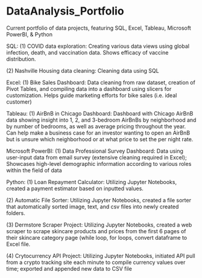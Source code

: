 # DataAnalysis_Portfolio
Current portfolio of data projects, featuring SQL, Excel, Tableau, Microsoft PowerBI, &amp; Python


SQL:
(1) COVID data exploration: Creating various data views using global infection, death, and vaccination data. Shows efficacy of vaccine distribution.

(2) Nashville Housing data cleaning: Cleaning data using SQL

Excel:
(1) Bike Sales Dashboard: Data cleaning from raw dataset, creation of Pivot Tables, and compiling data into a dashboard using slicers for customization. Helps guide marketing efforts for bike sales (i.e. ideal customer)

Tableau:
(1) AirBnB in Chicago Dashboard: Dashboard with Chicago AirBnB data showing insight into 1, 2, and 3-bedroom AirBnBs by neighborhood and by number of bedrooms, as well as average pricing throughout the year. Can help make a business case for an investor wanting to open an AirBnB but is unsure which neighborhood or at what price to set the per night rate.

Microsoft PowerBI: 
(1) Data Professional Survey Dashboard: Data using user-input data from email survey (extensive cleaning required in Excel); Showcases high-level demographic information according to various roles within the field of data

Python:
(1) Loan Repayment Calculator: Utilizing Jupyter Notebooks, created a payment estimator based on inputted values.

(2) Automatic File Sorter: Utilizing Jupyter Notebooks, created a file sorter that automatically sorted image, text, and csv files into newly created folders.

(3) Dermstore Scraper Project: Utilizing Jupyter Notebooks, created a web scraper to scrape skincare products and prices from the first 6 pages of their skincare category page (while loop, for loops, convert dataframe to Excel file.

(4) Crytocurrency API Project: Utilizing Jupyter Notebooks, initiated API pull from a crypto tracking site each minute to compile currency values over time; exported and appended new data to CSV file
